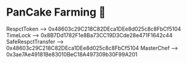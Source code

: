 # PanCake Farming 🥞
RespctToken --> 0x48603c29C218C82DEca1DEe8d025c8c8FbCf5104
TimeLock --> 0x8B7Dd1782F1e8Ba73CC19D3Cde28e471F1642c44
SafeRespctTransfer --> 0x48603c29C218C82DEca1DEe8d025c8c8FbCf5104
MasterChef --> 0x3ae7Ae49181Be83010BeC18A497309b30F99A201
